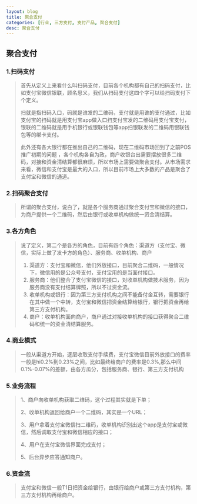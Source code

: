 ```yaml
---
layout: blog
title: 聚合支付
categories: [行业, 三方支付, 支付产品, 聚合支付]
desc: 聚合支付
---
```


## 聚合支付

### 1.扫码支付

> 首先从定义上来看什么叫扫码支付，目前各个机构都有自己的扫码支付，比如支付宝微信银联，顾名思义，我们从扫码支付这四个字可以给扫码支付下个定义。
>
> 扫就是指扫码入口，码就是谁发的二维码，支付就是用谁的支付通过，比如支付宝的扫码就是用支付宝app做入口扫支付宝发的二维码用支付宝支付，银联的二维码就是用手机银行或银联钱包等app扫银联发的二维码用银联钱包等的绑卡支付。
>
> 此外还有各大银行都在推出自己的二维码，现在二维码市场回到了之前POS推广初期的问题 ，各个机构各自为政，商户收银台出需要摆放很多二维码，对接和资金清结算都很麻烦，所以市场上需要做聚合支付。从市场需求来看，微信和支付宝是最大的入口，所以目前市场上大多数的产品是聚合了支付宝和微信的通道。

### 2.扫码聚合支付

> 所谓的聚合支付，说白了，就是各个服务商通过聚合支付宝和微信的接口，为商户提供一个二维码，然后由银行或收单机构做统一资金清结算。

### 3.各方角色

> 说了定义，第二个是各方的角色，目前有四个角色：渠道方（支付宝、微信，实际上做了发卡方的角色）、服务商、收单机构、商户
>
> 1. 渠道方：支付宝和微信，他们外放接口，目前聚合二维码，一般情况下，微信用的是公众号支付，支付宝用的是当面付接口。
> 2. 服务商：他们整合了支付宝微信的接口，对收单机构做技术服务，因为服务商没有支付结算牌照，所以不过资金流。
> 3. 收单机构或银行：因为第三方支付机构之间不能备付金互转，需要银行在其中做一个中转，支付宝和微信把资金结算给银行，银行把资金再给第三方支付机构。
> 4. 商户：收单机构面向商户，商户通过对接收单机构的接口获得聚合二维码和统一的资金清结算服务。

### 4.商业模式

> 一般从渠道方开始，逐层收取支付手续费，支付宝微信目前外放接口的费率一般是hi0.2%到0.23%之间，比如最终给商户的费率是0.3%,那么中间0.1%-0.07%的差额，由各方瓜分，包括服务商、银行、第三方支付机构

### 5.业务流程

> 1、商户向收单机构获取二维码，这个过程其实就是下单；
>
> 2、收单机构返回给商户一个二维码，其实是一个URL；
>
> 3、用户拿着支付宝微信扫二维码，收单机构识别出这个app是支付宝或微信，然后调取支付宝和微信相应的接口；
>
> 4、用户在支付宝微信界面完成支付；
>
> 5、后台异步应答通知商户。

### 6.资金流

> 支付宝和微信一般T1日把资金给银行，由银行给商户或第三方支付机构，第三方支付机构再给商户。



